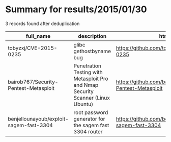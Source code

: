 
# Summary for results/2015/01/30
    
3 records found after deduplication

| full_name | description | html_url | matched_list | matched_count | pushed_at | size | stargazers_count | language | forks_count | vul_ids |
|-----------------------------------------|----------------------------------------------------------------------------------|------------------------------------------------------------|----------------------------------|-----------------|---------------------------|--------|--------------------|------------|---------------|-------------------|
| tobyzxj/CVE-2015-0235 | glibc gethostbyname bug | https://github.com/tobyzxj/CVE-2015-0235 | ['cve-2'] | 1 | 2015-01-30 10:02:28+00:00 | 140 | 1 | C | 1 | ['CVE-2015-0235'] |
| bairob767/Security-Pentest-Metasploit | Penetration Testing with Metasploit Pro and Nmap Security Scanner (Linux Ubuntu) | https://github.com/bairob767/Security-Pentest-Metasploit | ['metasploit module OR payload'] | 1 | 2015-01-30 10:55:54+00:00 | 216 | 1 | nan | 0 | [] |
| benjellounayoub/exploit-sagem-fast-3304 | root password generator for the sagem fast 3304 router | https://github.com/benjellounayoub/exploit-sagem-fast-3304 | ['exploit'] | 1 | 2015-01-30 16:24:21+00:00 | 164 | 0 | Python | 0 | [] |
